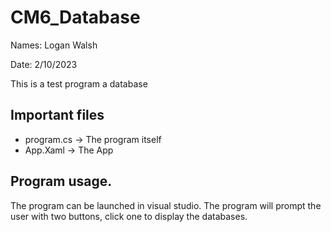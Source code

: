 # CM6_Database
Names: Logan Walsh

Date: 2/10/2023

This is a test program a database

## Important files
* program.cs -> The program itself
* App.Xaml -> The App

## Program usage.
The program can be launched in visual studio. The program will prompt the user with two buttons, click one to display the databases.

